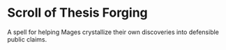 # Scroll of Thesis Forging

A spell for helping Mages crystallize their own discoveries into defensible public claims.

